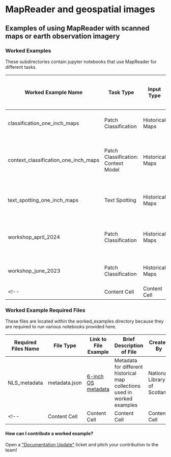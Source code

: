 # MapReader and geospatial images 
## Examples of using MapReader with scanned maps or earth observation imagery

### Worked Examples 

These subdirectories contain jupyter notebooks that use MapReader for different tasks.

| Worked Example Name  | Task Type | Input Type | Link to Input Data Source | Brief Description of What Notebook Does | Output Type | Annotations | Model | Related Paper | Created By |
| ------------- | ------------- | ------------- | ------------- | ------------- | ------------- | ------------- | ------------- | ------------- | ------------- |
| classification_one_inch_maps  | Patch Classification| Historical Maps | https://cloud.maptiler.com/tiles/uk-osgb63k1885/ | Classify patches from OS 1-inch maps | MapReader patch output | [add annotations] | [add model link] | (no paper)| Kasra Hosseini, Rosie Wood |
| context_classification_one_inch_maps | Patch Classification: Context Model | Historical Maps | https://cloud.maptiler.com/tiles/uk-osgb63k1885/ | Classify patches from OS 1-inch maps using context models | [add annotations] | [add model link] | (no paper) |Rosie Wood |
|text_spotting_one_inch_maps | Text Spotting | Historical Maps | https://cloud.maptiler.com/tiles/uk-osgb63k1885/ | Detect & Recognize text on OS 1-inch maps | [add annotations] | [add model link] | (no paper) | Rosie Wood |
| workshop_april_2024 | Patch Classification | Historical Maps | https://cloud.maptiler.com/tiles/uk-osgb10k1888/ | Classify patches from OS 6-inch 2nd edition maps | [add annotations] | [add model link] | (no paper) | Rosie Wood |
| workshop_june_2023 | Patch Classification | Historical Maps | TBC | Classify patches from OS maps | Rosie Wood, Katie McDonough |
<!--| Content Cell  | Content Cell  | Content Cell  | Content Cell  | Content Cell  | Content Cell  | Content Cell  |-->


### Worked Example Required Files

These files are located within the worked_examples directory because they are required to run various notebooks provided here.

| Required Files Name  |  File Type | Link to File Example | Brief Description of File | Created By |
| ------------- | ------------- | ------------- | ------------- | ------------- |
| NLS_metadata  | metadata.json | [6-inch OS metadata](https://github.com/Living-with-machines/MapReader/blob/main/worked_examples/geospatial/NLS_metadata/metadata_OS_Six_Inch_GB_WFS_light.json) | Metadata for different historical map collections used in worked examples | National Library of Scotland  | 
<!--| Content Cell  | Content Cell  | Content Cell  | Content Cell  | Content Cell  |-->

#### How can I contribute a worked example?
Open a ["Documentation Update"](https://github.com/Living-with-machines/MapReader/issues/new?assignees=&labels=documentation&projects=&template=documentation_update.md&title=) ticket and pitch your contribution to the team!

